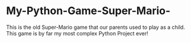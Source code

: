 # My-Python-Game-Super-Mario-
This is the old Super-Mario game that our parents used to play as a child. This game is by far my most complex Python Project ever!

